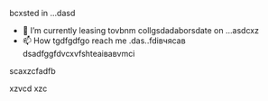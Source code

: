 bcxsted in ...dasd
- 🌱 I’m currently leasing tovbnm collgsdadaborsdate on ...asdcxz
- 📫 How tgdfgdfgo reach me .das..fdівчясав
dsadfggfdvcxvfshteаівавvmcі
<!---asxczczcgfdчс
serjokx/sedfgdfgrjokx is a ✨ special ✨ cvrepositxsxsxasxcxory because ijts `README.md` (this file) appears on your GitHub profile.
You can click the Previfffffffew link to take a look at your changes.
--->scaxzcfadfb
xzvcd
xzc
